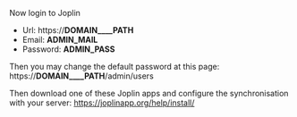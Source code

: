 Now login to Joplin
 - Url: https://__DOMAIN____PATH__
 - Email: __ADMIN_MAIL__
 - Password: __ADMIN_PASS__

Then you may change the default password at this page: https://__DOMAIN____PATH__/admin/users

Then download one of these Joplin apps and configure the synchronisation with your server: https://joplinapp.org/help/install/
